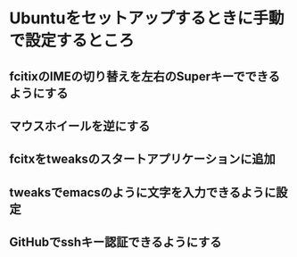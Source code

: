 # Ubuntuをセットアップするときに手動で設定するところ
## fcitixのIMEの切り替えを左右のSuperキーでできるようにする

## マウスホイールを逆にする

## fcitxをtweaksのスタートアプリケーションに追加

## tweaksでemacsのように文字を入力できるように設定

## GitHubでsshキー認証できるようにする
